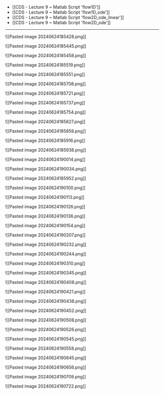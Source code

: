 - [[CDS - Lecture 9 ~ Matlab Script 'flow1D']]
- [[CDS - Lecture 9 ~ Matlab Script 'flow1D_ode']]
- [[CDS - Lecture 9 ~ Matlab Script 'flow2D_ode_linear']]
- [[CDS - Lecture 9 ~ Matlab Script 'flow2D_ode']]
----

![[Pasted image 20240624185428.png]]

![[Pasted image 20240624185445.png]]

![[Pasted image 20240624185458.png]]

![[Pasted image 20240624185519.png]]

![[Pasted image 20240624185551.png]]

![[Pasted image 20240624185708.png]]

![[Pasted image 20240624185721.png]]

![[Pasted image 20240624185737.png]]

![[Pasted image 20240624185754.png]]

![[Pasted image 20240624185827.png]]

![[Pasted image 20240624185859.png]]

![[Pasted image 20240624185916.png]]

![[Pasted image 20240624185938.png]]


![[Pasted image 20240624190014.png]]

![[Pasted image 20240624190034.png]]


![[Pasted image 20240624185952.png]]

![[Pasted image 20240624190100.png]]

![[Pasted image 20240624190113.png]]

![[Pasted image 20240624190126.png]]

![[Pasted image 20240624190136.png]]

![[Pasted image 20240624190154.png]]

![[Pasted image 20240624190207.png]]

![[Pasted image 20240624190232.png]]

![[Pasted image 20240624190244.png]]

![[Pasted image 20240624190310.png]]

![[Pasted image 20240624190345.png]]

![[Pasted image 20240624190408.png]]

![[Pasted image 20240624190421.png]]

![[Pasted image 20240624190438.png]]

![[Pasted image 20240624190452.png]]

![[Pasted image 20240624190508.png]]

![[Pasted image 20240624190526.png]]

![[Pasted image 20240624190545.png]]

![[Pasted image 20240624190558.png]]

![[Pasted image 20240624190645.png]]

![[Pasted image 20240624190656.png]]

![[Pasted image 20240624190709.png]]

![[Pasted image 20240624190722.png]]

